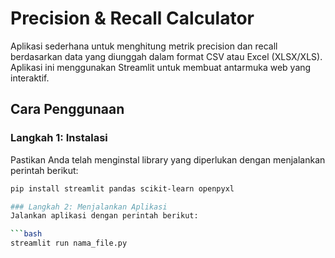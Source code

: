 # Precision & Recall Calculator

Aplikasi sederhana untuk menghitung metrik precision dan recall berdasarkan data yang diunggah dalam format CSV atau Excel (XLSX/XLS). Aplikasi ini menggunakan Streamlit untuk membuat antarmuka web yang interaktif.

## Cara Penggunaan

### Langkah 1: Instalasi
Pastikan Anda telah menginstal library yang diperlukan dengan menjalankan perintah berikut:

```bash
pip install streamlit pandas scikit-learn openpyxl

### Langkah 2: Menjalankan Aplikasi
Jalankan aplikasi dengan perintah berikut:

```bash
streamlit run nama_file.py
